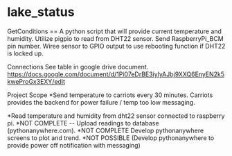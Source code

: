 # lake_status

GetConditions == A python script that will provide current temperature and humidity.
  Utilize pigpio to read from DHT22 sensor.  Send RaspberryPi_BCM pin number.
  Wiree sensor to GPIO output to use rebooting function if DHT22 is locked up.

Connections
See table in google drive document.
https://docs.google.com/document/d/1Pi07eDrBE3iylyAJbj9XXQ6EnyEN2k5kweProGx3EXY/edit


Project Scope
*Send temperature to carriots every 30 minutes.  Carriots provides the backend for power
failure / temp too low messaging.

*Read temperature and humidity from dht22 sensor connected to raspberry pi.
*NOT COMPLETE -- Upload readings to database (pythonanywhere.com).
*NOT COMPLETE Develop pythonanywhere screens to plot and trend.
*NOT POSSIBLE (Develop pythonanywhere to provide power off notification with messaging)




